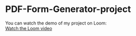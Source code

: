 # PDF-Form-Generator-project
You can watch the demo of my project on Loom:  
[Watch the Loom video](https://www.loom.com/share/7fd998dad0154b56a602776a8dc7eb22?sid=9db5b22c-e965-4c15-9f5f-0e62b8f90f95)
